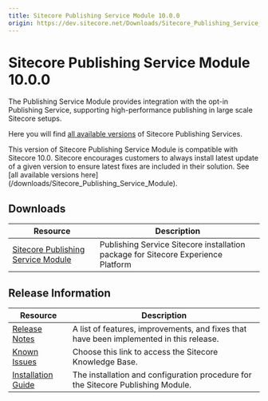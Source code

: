 ```yaml
---
title: Sitecore Publishing Service Module 10.0.0
origin: https://dev.sitecore.net/Downloads/Sitecore_Publishing_Service_Module/10x/Sitecore_Publishing_Service_Module_1000.aspx
---
```


# Sitecore Publishing Service Module 10.0.0

The Publishing Service Module provides integration with the opt-in Publishing Service, supporting high-performance publishing in large scale Sitecore setups.

Here you will find [all available versions](/downloads/Sitecore_Publishing_Service) of Sitecore Publishing Services.

  <Alert variant='warning' mb={4}>
    <AlertIcon />
    This version of Sitecore Publishing Service Module is compatible with Sitecore 10.0.
  </Alert>
  
  <Alert variant='warning' mb={4}>
    <AlertIcon />
    Sitecore encourages customers to always install latest update of a given version to ensure latest fixes are included in their solution. See [all available versions here](/downloads/Sitecore_Publishing_Service_Module).
  </Alert>
  

## Downloads

 | Resource | Description |
 | --- | --- |
 | [Sitecore Publishing Service Module](https://sitecoredev.azureedge.net/~/media/A06BC5BBBCA84F2F90AC08CB456A3801.ashx?date=20200729T135935) | Publishing Service Sitecore installation package for Sitecore Experience Platform |

## Release Information

 | Resource | Description |
 | --- | --- |
 | [Release Notes](https://dev.sitecore.net:443/downloads/Sitecore%20Publishing%20Service%20Module/10x/Sitecore%20Publishing%20Service%20Module%201000/Release%20Notes) | A list of features, improvements, and fixes that have been implemented in this release. |
 | [Known Issues](https://kb.sitecore.net/articles/431510) | Choose this link to access the Sitecore Knowledge Base. |
 | [Installation Guide](https://sitecoredev.azureedge.net/~/media/E91A5796BF3946A39AB024E8A518B534.ashx?date=20201015T130955) | The installation and configuration procedure for the Sitecore Publishing Module. |